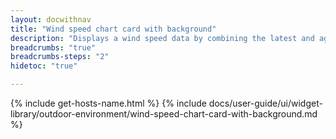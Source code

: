 ```yaml
---
layout: docwithnav
title: "Wind speed chart card with background"
description: "Displays a wind speed data by combining the latest and aggregated values with the background image and optional simplified chart."
breadcrumbs: "true"
breadcrumbs-steps: "2"
hidetoc: "true"

---
```

{% include get-hosts-name.html %}
{% include docs/user-guide/ui/widget-library/outdoor-environment/wind-speed-chart-card-with-background.md %}
